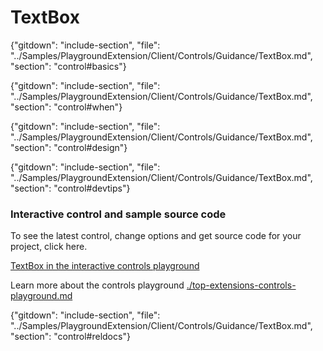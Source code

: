 ﻿# TextBox

{"gitdown": "include-section", "file": "../Samples/PlaygroundExtension/Client/Controls/Guidance/TextBox.md", "section": "control#basics"}

<!-- TODO get an IMAGE to embed here -->

<!-- TODO get an SAMPLE CODE to embed here -->

{"gitdown": "include-section", "file": "../Samples/PlaygroundExtension/Client/Controls/Guidance/TextBox.md", "section": "control#when"}

{"gitdown": "include-section", "file": "../Samples/PlaygroundExtension/Client/Controls/Guidance/TextBox.md", "section": "control#design"}

{"gitdown": "include-section", "file": "../Samples/PlaygroundExtension/Client/Controls/Guidance/TextBox.md", "section": "control#devtips"}

### Interactive control and sample source code
To see the latest control, change options and get source code for your project, click here.

<a href="https://ms.portal.azure.com/?Microsoft_Azure_Playground=true#blade/Microsoft_Azure_Playground/ControlsIndexBlade/TextBoxPlayground" target="_blank">TextBox in the interactive controls playground</a>

Learn more about the controls playground [./top-extensions-controls-playground.md](./top-extensions-controls-playground.md)


{"gitdown": "include-section", "file": "../Samples/PlaygroundExtension/Client/Controls/Guidance/TextBox.md", "section": "control#reldocs"}
